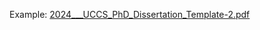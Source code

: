 Example: [2024___UCCS_PhD_Dissertation_Template-2.pdf](https://github.com/tghastings/DissertationTemplate/files/15042203/2024___UCCS_PhD_Dissertation_Template-2.pdf)
